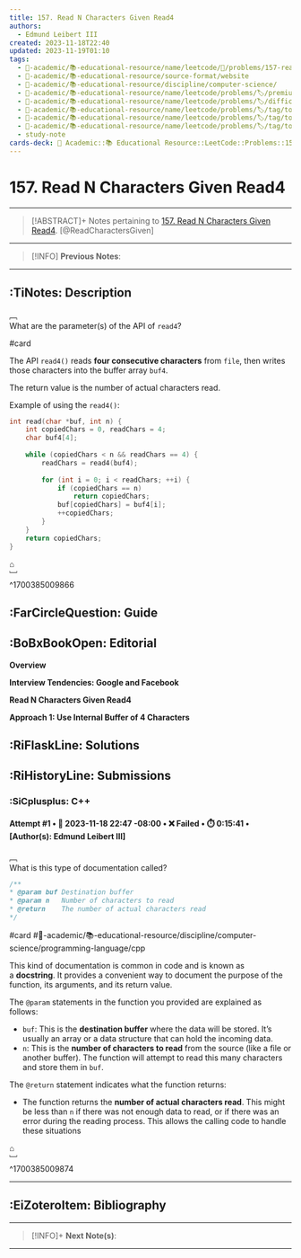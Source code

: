 ```yaml
---
title: 157. Read N Characters Given Read4
authors:
  - Edmund Leibert III
created: 2023-11-18T22:40
updated: 2023-11-19T01:10
tags:
  - 🔴-academic/📚-educational-resource/name/leetcode/🔖/problems/157-read-n-characters-given-read4
  - 🔴-academic/📚-educational-resource/source-format/website
  - 🔴-academic/📚-educational-resource/discipline/computer-science/
  - 🔴-academic/📚-educational-resource/name/leetcode/problems/🏷️/premium/yes
  - 🔴-academic/📚-educational-resource/name/leetcode/problems/🏷️/difficulty/easy
  - 🔴-academic/📚-educational-resource/name/leetcode/problems/🏷️/tag/topic/array
  - 🔴-academic/📚-educational-resource/name/leetcode/problems/🏷️/tag/topic/simulation
  - 🔴-academic/📚-educational-resource/name/leetcode/problems/🏷️/tag/topic/interactive
  - study-note
cards-deck: 🔴 Academic::📚 Educational Resource::LeetCode::Problems::157. Read N Characters Given Read4
---
```


# 157. Read N Characters Given Read4

---

> [!ABSTRACT]+
> Notes pertaining to [157. Read N Characters Given Read4](https://leetcode.com/problems/read-n-characters-given-read4/). [@ReadCharactersGiven]

---

> [!INFO]
> **Previous Notes**:
> 

---

## :TiNotes: Description

﹇<br>
What are the parameter(s) of the API of `read4`?

#card 

The API `read4()` reads **four consecutive characters** from `file`, then writes those characters into the buffer array `buf4`.

The return value is the number of actual characters read.

Example of using the `read4()`:

```cpp
int read(char *buf, int n) {
	int copiedChars = 0, readChars = 4;
	char buf4[4];
	
	while (copiedChars < n && readChars == 4) {
		readChars = read4(buf4);
		
		for (int i = 0; i < readChars; ++i) {
			if (copiedChars == n)
				return copiedChars;
			buf[copiedChars] = buf4[i];
			++copiedChars;    
		}    
	}
	return copiedChars;
}
```

⌂
<br>﹈<br>^1700385009866


## :FarCircleQuestion: Guide

## :BoBxBookOpen: Editorial

**Overview**

**Interview Tendencies: Google and Facebook**

**Read N Characters Given Read4**

**Approach 1: Use Internal Buffer of 4 Characters**

## :RiFlaskLine: Solutions

## :RiHistoryLine: Submissions

### :SiCplusplus: C++

#### **Attempt #1** • 📆 2023-11-18 22:47 -08:00 • ❌ Failed • ⏱️ 0:15:41 • \[Author(s): Edmund Leibert III\]

﹇<br>
What is this type of documentation called?

```cpp
/**
* @param buf Destination buffer
* @param n   Number of characters to read
* @return    The number of actual characters read
*/
```

#card #🔴-academic/📚-educational-resource/discipline/computer-science/programming-language/cpp 

This kind of documentation is common in code and is known as a **docstring**. It provides a convenient way to document the purpose of the function, its arguments, and its return value.

The `@param` statements in the function you provided are explained as follows:

- `buf`: This is the **destination buffer** where the data will be stored. It’s usually an array or a data structure that can hold the incoming data.
- `n`: This is the **number of characters to read** from the source (like a file or another buffer). The function will attempt to read this many characters and store them in `buf`.


The `@return` statement indicates what the function returns:

- The function returns the **number of actual characters read**. This might be less than `n` if there was not enough data to read, or if there was an error during the reading process. This allows the calling code to handle these situations 

⌂
<br>﹈<br>^1700385009874




---

## :EiZoteroItem: Bibliography

---

> [!INFO]+ 
> **Next Note(s)**:
> 

---

